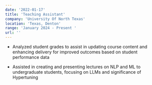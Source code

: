```yaml
---
date: '2022-01-17'
title: 'Teaching Assistant'
company: 'University Of North Texas'
location: 'Texas, Denton'
range: 'January 2024 - Present '
url: ''
---
```


- Analyzed student grades to assist in updating course content and enhancing delivery for improved outcomes based on student performance data

- Assisted in creating and presenting lectures on NLP and ML to undergraduate students, focusing on LLMs and significance of Hypertuning

